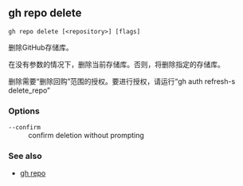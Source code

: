 

## gh repo delete

```
gh repo delete [<repository>] [flags]
```

删除GitHub存储库。

在没有参数的情况下，删除当前存储库。否则，将删除指定的存储库。

删除需要“删除回购”范围的授权。要进行授权，请运行“gh auth refresh-s delete_repo”

### Options

<dl class="flags">
	<dt><code>--confirm</code></dt>
	<dd>confirm deletion without prompting</dd>
</dl>

### See also

-   [gh repo](./gh_repo)
